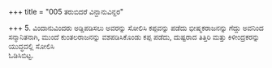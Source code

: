 +++
title = "005 ತರುಬಿದರೆ ವಿನ್ದಾನುವಿನ್ದರ"

+++
5. ವಿಂದಾನುವಿಂದರು ಅಡ್ಡಿಪಡಿಸಲು ಅವರನ್ನು ಸೋಲಿಸಿ ಕಪ್ಪವನ್ನು ಪಡೆದು ಭೀಷ್ಮಕರಾಜನನ್ನು ಗೆದ್ದು ಅವನಿಂದ ಸನ್ಮಾನಿತನಾಗಿ, ಮುಂದೆ ಕುಂತಲರಾಜನನ್ನು ವಶಪಡಿಸಿಕೊಂಡು ಕಪ್ಪ ಪಡೆದು, ದುಷ್ಟರಾದ ತಿತ್ತಿರಿ ಮತ್ತು ಕಿಳೀಂದ್ರಕರನ್ನು ಯುದ್ಧದಲ್ಲಿ ಸೋಲಿಸಿ   
ಓಡಿಸಿಬಿಟ್ಟ.